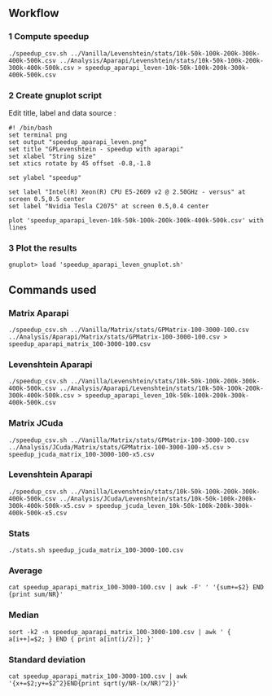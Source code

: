 ## Workflow

### 1 Compute speedup

```
./speedup_csv.sh ../Vanilla/Levenshtein/stats/10k-50k-100k-200k-300k-400k-500k.csv ../Analysis/Aparapi/Levenshtein/stats/10k-50k-100k-200k-300k-400k-500k.csv > speedup_aparapi_leven-10k-50k-100k-200k-300k-400k-500k.csv
```

### 2 Create gnuplot script

Edit title, label and data source :

```
#! /bin/bash
set terminal png
set output "speedup_aparapi_leven.png"
set title "GPLevenshtein - speedup with aparapi"
set xlabel "String size"
set xtics rotate by 45 offset -0.8,-1.8

set ylabel "speedup"

set label "Intel(R) Xeon(R) CPU E5-2609 v2 @ 2.50GHz - versus" at screen 0.5,0.5 center
set label "Nvidia Tesla C2075" at screen 0.5,0.4 center

plot 'speedup_aparapi_leven-10k-50k-100k-200k-300k-400k-500k.csv' with lines
```

### 3 Plot the results

```
gnuplot> load 'speedup_aparapi_leven_gnuplot.sh'
```

## Commands used

### Matrix Aparapi

```
./speedup_csv.sh ../Vanilla/Matrix/stats/GPMatrix-100-3000-100.csv ../Analysis/Aparapi/Matrix/stats/GPMatrix-100-3000-100.csv > speedup_aparapi_matrix_100-3000-100.csv
```

### Levenshtein Aparapi

```
./speedup_csv.sh ../Vanilla/Levenshtein/stats/10k-50k-100k-200k-300k-400k-500k.csv ../Analysis/Aparapi/Levenshtein/stats/10k-50k-100k-200k-300k-400k-500k.csv > speedup_aparapi_leven_10k-50k-100k-200k-300k-400k-500k.csv
```

### Matrix JCuda

```
./speedup_csv.sh ../Vanilla/Matrix/stats/GPMatrix-100-3000-100.csv ../Analysis/JCuda/Matrix/stats/GPMatrix-100-3000-100-x5.csv > speedup_jcuda_matrix_100-3000-100-x5.csv
```

### Levenshtein Aparapi

```
./speedup_csv.sh ../Vanilla/Levenshtein/stats/10k-50k-100k-200k-300k-400k-500k.csv ../Analysis/JCuda/Levenshtein/stats/10k-50k-100k-200k-300k-400k-500k-x5.csv > speedup_jcuda_leven_10k-50k-100k-200k-300k-400k-500k-x5.csv
```

### Stats

```
./stats.sh speedup_jcuda_matrix_100-3000-100.csv
```

### Average

```
cat speedup_aparapi_matrix_100-3000-100.csv | awk -F' ' '{sum+=$2} END {print sum/NR}'
```

### Median

```
sort -k2 -n speedup_aparapi_matrix_100-3000-100.csv | awk ' { a[i++]=$2; } END { print a[int(i/2)]; }'
```

### Standard deviation

```
cat speedup_aparapi_matrix_100-3000-100.csv | awk '{x+=$2;y+=$2^2}END{print sqrt(y/NR-(x/NR)^2)}'
```
